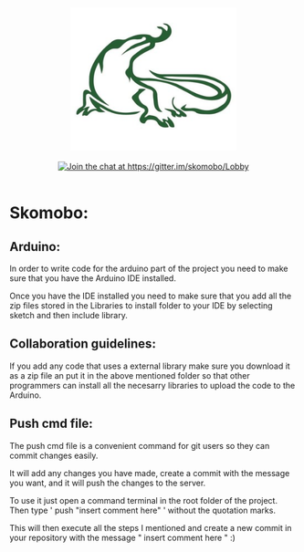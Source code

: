 
<div align="center">
  <img src="./Resources/icon.jpg" width="292" height="250">
  <br>
  <br>
    <a href="https://gitter.im/skomobo/Lobby?utm_source=badge&amp;utm_medium=badge&amp;utm_campaign=pr-badge&amp;utm_content=badge"><img src="https://camo.githubusercontent.com/bf734a326d15ef8a4a92034ce3d314ab4a0c6e82/68747470733a2f2f6261646765732e6769747465722e696d2f736b6f6d6f626f2f4c6f6262792e737667" alt="Join the chat at https://gitter.im/skomobo/Lobby" data-canonical-src="https://badges.gitter.im/skomobo/Lobby.svg" style="max-width:100%;"></a>
  <br>
  <br>
</div>

# Skomobo:

## Arduino:

In order to write code for the arduino part of the project you need to make sure that you have the Arduino IDE installed.

Once you have the IDE installed you need to make sure that you add all the zip files stored in the Libraries to install folder to your IDE by selecting sketch and then include library.

## Collaboration guidelines:

If you add any code that uses a external library make sure you download it as a zip file an put it in the above mentioned folder so that other programmers can install all the necesarry libraries to upload the code to the Arduino.

## Push cmd file:

The push cmd file is a convenient command for git users so they can commit changes easily.

It will add any changes you have made, create a commit with the message you want, and it will push the changes to the server.

To use it just open a command terminal in the root folder of the project. Then type ' push "insert comment here" ' without the quotation marks. 

This will then execute all the steps I mentioned and create a new commit in your repository with the message " insert comment here " :)


